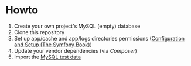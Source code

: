# Howto
  1. Create your own project's MySQL (empty) database
  2. Clone this repository
  3. Set up app/cache and app/logs directories permissions ([Configuration and Setup (The Symfony Book)](http://symfony.com/doc/current/book/installation.html#configuration-and-setup))
  4. Update your vendor dependencies (via *Composer*)
  5. Import the [MySQL test data](src/Estei/AppBundle/Resources/db/sf_eval_data.sql.gz)